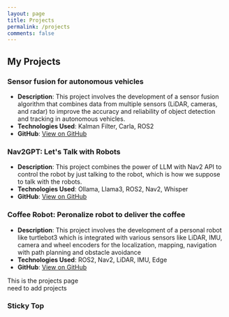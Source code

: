 ```yaml
---
layout: page
title: Projects
permalink: /projects
comments: false
---
```


<div class="row justify-content-between">
<div class="col-md-8 pr-5">

<h2>My Projects</h2>
<div class="project">
    <h3>Sensor fusion for autonomous vehicles</h3>
    <ul>
        <li><strong>Description</strong>: This project involves the development of a sensor fusion algorithm that combines data from multiple sensors (LiDAR, cameras, and radar) to improve the accuracy and reliability of object detection and tracking in autonomous vehicles.</li>
        <li><strong>Technologies Used</strong>: Kalman Filter, Carla, ROS2</li>
        <li><strong>GitHub</strong>: <a href="https://github.com/sachinkum0009/carla-multi-sensor-fusion" target="_blank">View on GitHub</a></li>
    </ul>
</div>

<div class="project">
    <h3>Nav2GPT: Let's Talk with Robots</h3>
    <ul>
        <li><strong>Description</strong>: This project combines the power of LLM with Nav2 API to control the robot by just talking to the robot, which is how we suppose to talk with the robots.</li>
        <li><strong>Technologies Used</strong>: Ollama, Llama3, ROS2, Nav2, Whisper</li>
        <li><strong>GitHub</strong>: <a href="https://github.com/sachinkum0009/nav2gpt" target="_blank">View on GitHub</a></li>
    </ul>
</div>

<div class="project">
    <h3>Coffee Robot: Peronalize robot to deliver the coffee</h3>
    <ul>
        <li><strong>Description</strong>: This project involves the development of a personal robot like turtlebot3 which is integrated with various sensors like LiDAR, IMU, camera and wheel encoders for the localization, mapping, navigation with path planning and obstacle avoidance</li>
        <li><strong>Technologies Used</strong>: ROS2, Nav2, LiDAR, IMU,  Edge</li>
        <li><strong>GitHub</strong>: <a href="https://github.com/sachinkum0009/Coffee-Robot" target="_blank">View on GitHub</a></li>
    </ul>
</div>

<p>This is the projects page<br>
need to add projects
</p>

</div>

<div class="col-md-4">

<div class="sticky-top sticky-top-80">
<h3>Sticky Top</h3>
</div>
</div>
</div>
